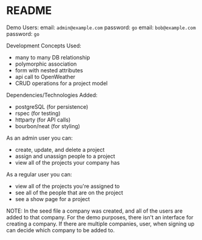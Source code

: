 # README

Demo Users:
  email: `admin@example.com` password: `go`
  email: `bob@example.com` password: `go`

Development Concepts Used:
- many to many DB relationship
- polymorphic association
- form with nested attributes
- api call to OpenWeather
- CRUD operations for a project model

Dependencies/Technologies Added:
- postgreSQL (for persistence)
- rspec (for testing)
- httparty (for API calls)
- bourbon/neat (for styling)

As an admin user you can:
- create, update, and delete a project
- assign and unassign people to a project
- view all of the projects your company has

As a regular user you can:
- view all of the projects you're assigned to
- see all of the people that are on the project
- see a show page for a project

NOTE: In the seed file a company was created, and all of the users are added to that
company. For the demo purposes, there isn't an interface for creating a company.
If there are multiple companies, user, when signing up can decide which company
to be added to.